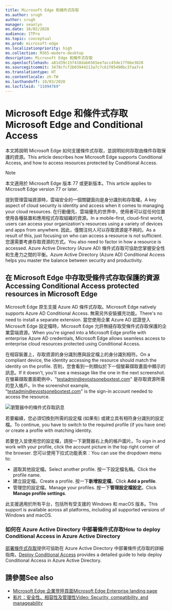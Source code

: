 ```yaml
---
title: Microsoft Edge 和條件式存取
ms.author: srugh
author: srugh
manager: seanlyn
ms.date: 10/02/2020
audience: ITPro
ms.topic: conceptual
ms.prod: microsoft-edge
ms.localizationpriority: high
ms.collection: M365-modern-desktop
description: Microsoft Edge 和條件式存取
ms.openlocfilehash: a81d39c15f418dab6565ee7acc45de17f66e3828
ms.sourcegitcommit: 3478cfcf2b03944213a7c7c61f05490bc37aa7c4
ms.translationtype: HT
ms.contentlocale: zh-TW
ms.lasthandoff: 10/03/2020
ms.locfileid: "11094769"
---
```

# <span data-ttu-id="93931-103">Microsoft Edge 和條件式存取</span><span class="sxs-lookup"><span data-stu-id="93931-103">Microsoft Edge and Conditional Access</span></span>
  
<span data-ttu-id="93931-104">本文將說明 Microsoft Edge 如何支援條件式存取，並說明如何存取由條件存取保護的資源。</span><span class="sxs-lookup"><span data-stu-id="93931-104">This article describes how Microsoft Edge supports Conditional Access, and how to access resources protected by Conditional Access.</span></span>

> [!NOTE]
> <span data-ttu-id="93931-105">本文適用於 Microsoft Edge 版本 77 或更新版本。</span><span class="sxs-lookup"><span data-stu-id="93931-105">This article applies to Microsoft Edge version 77 or later.</span></span>

<span data-ttu-id="93931-106">提到管理雲端資源時，雲端安全的一個關鍵面向是身分識別和存取權。</span><span class="sxs-lookup"><span data-stu-id="93931-106">A key aspect of cloud security is identity and access when it comes to managing your cloud resources.</span></span> <span data-ttu-id="93931-107">在行動優先、雲端優先的世界中，使用者可以從任何位置使用各種裝置和應用程式存取組織的資源。</span><span class="sxs-lookup"><span data-stu-id="93931-107">In a mobile-first, cloud-first world, users can access your organization's resources using a variety of devices and apps from anywhere.</span></span> <span data-ttu-id="93931-108">因此，僅關注何人可以存取資源是不夠的。</span><span class="sxs-lookup"><span data-stu-id="93931-108">As a result of this, just focusing on who can access a resource is not sufficient.</span></span> <span data-ttu-id="93931-109">您還需要考慮存取資源的方式。</span><span class="sxs-lookup"><span data-stu-id="93931-109">You also need to factor in how a resource is accessed.</span></span> <span data-ttu-id="93931-110">Azure Active Directory (Azure AD) 條件式存取可協助您掌握安全性和生產力之間的平衡。</span><span class="sxs-lookup"><span data-stu-id="93931-110">Azure Active Directory (Azure AD) Conditional Access helps you master the balance between security and productivity.</span></span>

## <span data-ttu-id="93931-111">在 Microsoft Edge 中存取受條件式存取保護的資源</span><span class="sxs-lookup"><span data-stu-id="93931-111">Accessing Conditional Access protected resources in Microsoft Edge</span></span>

<span data-ttu-id="93931-112">Microsoft Edge 原生支援 Azure AD 條件式存取。</span><span class="sxs-lookup"><span data-stu-id="93931-112">Microsoft Edge natively supports Azure AD Conditional Access.</span></span> <span data-ttu-id="93931-113">無需另外安裝擴充功能。</span><span class="sxs-lookup"><span data-stu-id="93931-113">There's no need to install a separate extension.</span></span> <span data-ttu-id="93931-114">當您使用企業 Azure AD 認證登入 Microsoft Edge 設定檔時，Microsoft Edge 允許無縫存取受條件式存取保護的企業雲端資源。</span><span class="sxs-lookup"><span data-stu-id="93931-114">When you're signed into a Microsoft Edge profile with enterprise Azure AD credentials, Microsoft Edge allows seamless access to enterprise cloud resources protected using Conditional Access.</span></span>

<span data-ttu-id="93931-115">在相容裝置上，存取資源的身分識別應與設定檔上的身分識別相符。</span><span class="sxs-lookup"><span data-stu-id="93931-115">On a compliant device, the identity accessing the resource should match the identity on the profile.</span></span>  <span data-ttu-id="93931-116">否則，您會看到一則類似於下一個螢幕擷取畫面中顯示的訊息。</span><span class="sxs-lookup"><span data-stu-id="93931-116">If it doesn't, you'll see a message like the one in the next screenshot.</span></span> <span data-ttu-id="93931-117">在螢幕擷取畫面範例中，"testadmin@evostsoneboxtest.com" 是存取資源所需的登入帳戶。</span><span class="sxs-lookup"><span data-stu-id="93931-117">In the screenshot example, "testadmin@evostsoneboxtest.com" is the sign-in account needed to access the resource.</span></span>

![瀏覽器中的條件式存取訊息](./media/edge-security/microsoft-edge-security-conditional-access.png)

<span data-ttu-id="93931-119">若要繼續，您必須切換到所需的設定檔 (如果有) 或建立具有相符身分識別的設定檔。</span><span class="sxs-lookup"><span data-stu-id="93931-119">To continue, you have to switch to the required profile (if you have one) or create a profile with matching identity.</span></span>

<span data-ttu-id="93931-120">若要登入並使用您的設定檔，請按一下瀏覽器右上角的帳戶圖片。</span><span class="sxs-lookup"><span data-stu-id="93931-120">To sign in and work with your profile, click the account picture in the top right corner of the browser.</span></span> <span data-ttu-id="93931-121">您可以使用下拉式功能表來︰</span><span class="sxs-lookup"><span data-stu-id="93931-121">You can use the dropdown menu to:</span></span>

- <span data-ttu-id="93931-122">選取其他設定檔。</span><span class="sxs-lookup"><span data-stu-id="93931-122">Select another profile.</span></span> <span data-ttu-id="93931-123">按一下設定檔名稱。</span><span class="sxs-lookup"><span data-stu-id="93931-123">Click the profile name.</span></span>
- <span data-ttu-id="93931-124">建立設定檔。</span><span class="sxs-lookup"><span data-stu-id="93931-124">Create a profile.</span></span> <span data-ttu-id="93931-125">按一下**新增設定檔**。</span><span class="sxs-lookup"><span data-stu-id="93931-125">Click **Add a profile**.</span></span>
- <span data-ttu-id="93931-126">管理您的設定檔。</span><span class="sxs-lookup"><span data-stu-id="93931-126">Manage your profiles.</span></span> <span data-ttu-id="93931-127">按一下**管理設定檔設定**。</span><span class="sxs-lookup"><span data-stu-id="93931-127">Click **Manage profile settings**.</span></span>

<span data-ttu-id="93931-128">此支援適用於所有平台，包括所有受支援的 Windows 和 macOS 版本。</span><span class="sxs-lookup"><span data-stu-id="93931-128">This support is available across all platforms, including all supported versions of Windows and macOS.</span></span>

### <span data-ttu-id="93931-129">如何在 Azure Active Directory 中部署條件式存取</span><span class="sxs-lookup"><span data-stu-id="93931-129">How to deploy Conditional Access in Azure Active Directory</span></span>

<span data-ttu-id="93931-130">[部署條件式存取](https://docs.microsoft.com/azure/active-directory/conditional-access/plan-conditional-access)提供可協助在 Azure Active Directory 中部署條件式存取的詳細指南。</span><span class="sxs-lookup"><span data-stu-id="93931-130">[Deploy Conditional Access](https://docs.microsoft.com/azure/active-directory/conditional-access/plan-conditional-access) provides a detailed guide to help deploy Conditional Access in Azure Active Directory.</span></span>

## <span data-ttu-id="93931-131">請參閱</span><span class="sxs-lookup"><span data-stu-id="93931-131">See also</span></span>

- [<span data-ttu-id="93931-132">Microsoft Edge 企業登陸頁面</span><span class="sxs-lookup"><span data-stu-id="93931-132">Microsoft Edge Enterprise landing page</span></span>](https://aka.ms/EdgeEnterprise)
- [<span data-ttu-id="93931-133">影片：安全性、相容性及管理性</span><span class="sxs-lookup"><span data-stu-id="93931-133">Video: Security, compatibility, and manageability</span></span>](/microsoft-edge-video-security-compatibility-manageability.md)
